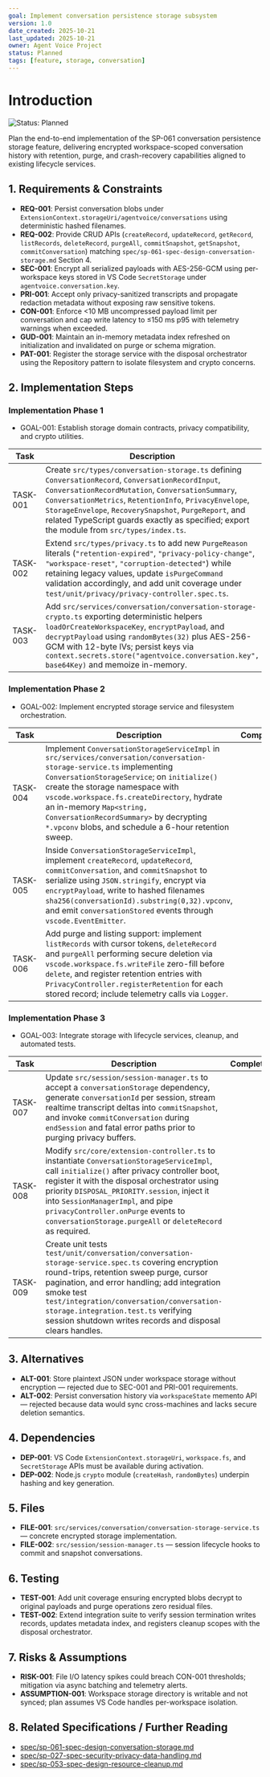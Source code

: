 ```yaml
---
goal: Implement conversation persistence storage subsystem
version: 1.0
date_created: 2025-10-21
last_updated: 2025-10-21
owner: Agent Voice Project
status: Planned
tags: [feature, storage, conversation]
---
```


# Introduction

![Status: Planned](https://img.shields.io/badge/status-Planned-blue)

Plan the end-to-end implementation of the SP-061 conversation persistence storage feature, delivering encrypted workspace-scoped conversation history with retention, purge, and crash-recovery capabilities aligned to existing lifecycle services.

## 1. Requirements & Constraints

- **REQ-001**: Persist conversation blobs under `ExtensionContext.storageUri/agentvoice/conversations` using deterministic hashed filenames.
- **REQ-002**: Provide CRUD APIs (`createRecord`, `updateRecord`, `getRecord`, `listRecords`, `deleteRecord`, `purgeAll`, `commitSnapshot`, `getSnapshot`, `commitConversation`) matching `spec/sp-061-spec-design-conversation-storage.md` Section 4.
- **SEC-001**: Encrypt all serialized payloads with AES-256-GCM using per-workspace keys stored in VS Code `SecretStorage` under `agentvoice.conversation.key`.
- **PRI-001**: Accept only privacy-sanitized transcripts and propagate redaction metadata without exposing raw sensitive tokens.
- **CON-001**: Enforce <10 MB uncompressed payload limit per conversation and cap write latency to ≤150 ms p95 with telemetry warnings when exceeded.
- **GUD-001**: Maintain an in-memory metadata index refreshed on initialization and invalidated on purge or schema migration.
- **PAT-001**: Register the storage service with the disposal orchestrator using the Repository pattern to isolate filesystem and crypto concerns.

## 2. Implementation Steps

### Implementation Phase 1

- GOAL-001: Establish storage domain contracts, privacy compatibility, and crypto utilities.

| Task | Description | Completed | Date |
|------|-------------|-----------|------|
| TASK-001 | Create `src/types/conversation-storage.ts` defining `ConversationRecord`, `ConversationRecordInput`, `ConversationRecordMutation`, `ConversationSummary`, `ConversationMetrics`, `RetentionInfo`, `PrivacyEnvelope`, `StorageEnvelope`, `RecoverySnapshot`, `PurgeReport`, and related TypeScript guards exactly as specified; export the module from `src/types/index.ts`. |  |  |
| TASK-002 | Extend `src/types/privacy.ts` to add new `PurgeReason` literals (`"retention-expired"`, `"privacy-policy-change"`, `"workspace-reset"`, `"corruption-detected"`) while retaining legacy values, update `isPurgeCommand` validation accordingly, and add unit coverage under `test/unit/privacy/privacy-controller.spec.ts`. |  |  |
| TASK-003 | Add `src/services/conversation/conversation-storage-crypto.ts` exporting deterministic helpers `loadOrCreateWorkspaceKey`, `encryptPayload`, and `decryptPayload` using `randomBytes(32)` plus AES-256-GCM with 12-byte IVs; persist keys via `context.secrets.store("agentvoice.conversation.key", base64Key)` and memoize in-memory. |  |  |

### Implementation Phase 2

- GOAL-002: Implement encrypted storage service and filesystem orchestration.

| Task | Description | Completed | Date |
|------|-------------|-----------|------|
| TASK-004 | Implement `ConversationStorageServiceImpl` in `src/services/conversation/conversation-storage-service.ts` implementing `ConversationStorageService`; on `initialize()` create the storage namespace with `vscode.workspace.fs.createDirectory`, hydrate an in-memory `Map<string, ConversationRecordSummary>` by decrypting `*.vpconv` blobs, and schedule a 6-hour retention sweep. |  |  |
| TASK-005 | Inside `ConversationStorageServiceImpl`, implement `createRecord`, `updateRecord`, `commitConversation`, and `commitSnapshot` to serialize using `JSON.stringify`, encrypt via `encryptPayload`, write to hashed filenames `sha256(conversationId).substring(0,32).vpconv`, and emit `conversationStored` events through `vscode.EventEmitter`. |  |  |
| TASK-006 | Add purge and listing support: implement `listRecords` with cursor tokens, `deleteRecord` and `purgeAll` performing secure deletion via `vscode.workspace.fs.writeFile` zero-fill before `delete`, and register retention entries with `PrivacyController.registerRetention` for each stored record; include telemetry calls via `Logger`. |  |  |

### Implementation Phase 3

- GOAL-003: Integrate storage with lifecycle services, cleanup, and automated tests.

| Task | Description | Completed | Date |
|------|-------------|-----------|------|
| TASK-007 | Update `src/session/session-manager.ts` to accept a `conversationStorage` dependency, generate `conversationId` per session, stream realtime transcript deltas into `commitSnapshot`, and invoke `commitConversation` during `endSession` and fatal error paths prior to purging privacy buffers. |  |  |
| TASK-008 | Modify `src/core/extension-controller.ts` to instantiate `ConversationStorageServiceImpl`, call `initialize()` after privacy controller boot, register it with the disposal orchestrator using priority `DISPOSAL_PRIORITY.session`, inject it into `SessionManagerImpl`, and pipe `privacyController.onPurge` events to `conversationStorage.purgeAll` or `deleteRecord` as required. |  |  |
| TASK-009 | Create unit tests `test/unit/conversation/conversation-storage-service.spec.ts` covering encryption round-trips, retention sweep purge, cursor pagination, and error handling; add integration smoke test `test/integration/conversation/conversation-storage.integration.test.ts` verifying session shutdown writes records and disposal clears handles. |  |  |

## 3. Alternatives

- **ALT-001**: Store plaintext JSON under workspace storage without encryption — rejected due to SEC-001 and PRI-001 requirements.
- **ALT-002**: Persist conversation history via `workspaceState` memento API — rejected because data would sync cross-machines and lacks secure deletion semantics.

## 4. Dependencies

- **DEP-001**: VS Code `ExtensionContext.storageUri`, `workspace.fs`, and `SecretStorage` APIs must be available during activation.
- **DEP-002**: Node.js `crypto` module (`createHash`, `randomBytes`) underpin hashing and key generation.

## 5. Files

- **FILE-001**: `src/services/conversation/conversation-storage-service.ts` — concrete encrypted storage implementation.
- **FILE-002**: `src/session/session-manager.ts` — session lifecycle hooks to commit and snapshot conversations.

## 6. Testing

- **TEST-001**: Add unit coverage ensuring encrypted blobs decrypt to original payloads and purge operations zero residual files.
- **TEST-002**: Extend integration suite to verify session termination writes records, updates metadata index, and registers cleanup scopes with the disposal orchestrator.

## 7. Risks & Assumptions

- **RISK-001**: File I/O latency spikes could breach CON-001 thresholds; mitigation via async batching and telemetry alerts.
- **ASSUMPTION-001**: Workspace storage directory is writable and not synced; plan assumes VS Code handles per-workspace isolation.

## 8. Related Specifications / Further Reading

- [spec/sp-061-spec-design-conversation-storage.md](../spec/sp-061-spec-design-conversation-storage.md)
- [spec/sp-027-spec-security-privacy-data-handling.md](../spec/sp-027-spec-security-privacy-data-handling.md)
- [spec/sp-053-spec-design-resource-cleanup.md](../spec/sp-053-spec-design-resource-cleanup.md)
